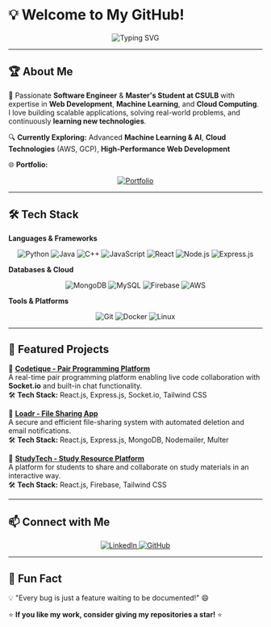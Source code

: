 # 💡 Welcome to My GitHub!  

<p align="center">
  <img src="https://readme-typing-svg.demolab.com?font=Fira+Code&weight=600&size=24&pause=1000&color=00AEEF&center=true&vCenter=true&width=750&lines=Hi%2C+I'm+Brijesh+Rana!+%F0%9F%91%8B;Software+Engineer+%7C+Web+Developer+%7C+ML+Enthusiast;Master's+Student+at+CSULB+%F0%9F%8E%93;Passionate+about+Tech+%26+Innovation" alt="Typing SVG" />
</p>

---

## 🏆 About Me  
🚀 Passionate **Software Engineer** & **Master's Student at CSULB** with expertise in **Web Development**, **Machine Learning**, and **Cloud Computing**. I love building scalable applications, solving real-world problems, and continuously **learning new technologies**.  

🔍 **Currently Exploring:** Advanced **Machine Learning & AI**, **Cloud Technologies** (AWS, GCP), **High-Performance Web Development**  

🌐 **Portfolio:**  
<p align="center">
  <a href="https://brijesh-rana.vercel.app" target="_blank">
    <img src="https://img.shields.io/badge/Portfolio-%23000000.svg?style=for-the-badge&logo=firefox&logoColor=#FF7139" alt="Portfolio" />
  </a>
</p>

---

## 🛠️ Tech Stack  

**Languages & Frameworks**  
<p align="center">
  <img src="https://img.shields.io/badge/Python-3670A0?style=for-the-badge&logo=python&logoColor=ffdd54" alt="Python" />
  <img src="https://img.shields.io/badge/Java-ED8B00?style=for-the-badge&logo=java&logoColor=white" alt="Java" />
  <img src="https://img.shields.io/badge/C++-00599C?style=for-the-badge&logo=cplusplus&logoColor=white" alt="C++" />
  <img src="https://img.shields.io/badge/JavaScript-F7DF1E?style=for-the-badge&logo=javascript&logoColor=black" alt="JavaScript" />
  <img src="https://img.shields.io/badge/React-20232A?style=for-the-badge&logo=react&logoColor=61DAFB" alt="React" />
  <img src="https://img.shields.io/badge/Node.js-43853D?style=for-the-badge&logo=node.js&logoColor=white" alt="Node.js" />
  <img src="https://img.shields.io/badge/Express.js-000000?style=for-the-badge&logo=express&logoColor=white" alt="Express.js" />
</p>

**Databases & Cloud**  
<p align="center">
  <img src="https://img.shields.io/badge/MongoDB-4EA94B?style=for-the-badge&logo=mongodb&logoColor=white" alt="MongoDB" />
  <img src="https://img.shields.io/badge/MySQL-00000F?style=for-the-badge&logo=mysql&logoColor=white" alt="MySQL" />
  <img src="https://img.shields.io/badge/Firebase-ffca28?style=for-the-badge&logo=firebase&logoColor=black" alt="Firebase" />
  <img src="https://img.shields.io/badge/AWS-232F3E?style=for-the-badge&logo=amazon-aws&logoColor=white" alt="AWS" />
</p>

**Tools & Platforms**  
<p align="center">
  <img src="https://img.shields.io/badge/Git-F05032?style=for-the-badge&logo=git&logoColor=white" alt="Git" />
  <img src="https://img.shields.io/badge/Docker-2496ED?style=for-the-badge&logo=docker&logoColor=white" alt="Docker" />
  <img src="https://img.shields.io/badge/Linux-FCC624?style=for-the-badge&logo=linux&logoColor=black" alt="Linux" />
</p>

---

## 🚀 Featured Projects  

🔹 **[Codetique - Pair Programming Platform](https://codetique-brown.vercel.app)**  
A real-time pair programming platform enabling live code collaboration with **Socket.io** and built-in chat functionality.  
🛠 **Tech Stack:** React.js, Express.js, Socket.io, Tailwind CSS  

🔹 **[Loadr - File Sharing App](https://loadr-six.vercel.app)**  
A secure and efficient file-sharing system with automated deletion and email notifications.  
🛠 **Tech Stack:** React.js, Express.js, MongoDB, Nodemailer, Multer  

🔹 **[StudyTech - Study Resource Platform](https://study-tech-ashen.vercel.app)**  
A platform for students to share and collaborate on study materials in an interactive way.  
🛠 **Tech Stack:** React.js, Firebase, Tailwind CSS  

---

## 📫 Connect with Me  

<p align="center">
  <a href="https://www.linkedin.com/in/brijesh-rana-3770a11a9/">
    <img src="https://img.shields.io/badge/LinkedIn-0077B5?style=for-the-badge&logo=linkedin&logoColor=white" alt="LinkedIn" />
  </a>
  <a href="https://github.com/BrijeshRana1892">
    <img src="https://img.shields.io/badge/GitHub-000?style=for-the-badge&logo=github&logoColor=white" alt="GitHub" />
  </a>
</p>

---

## 🎯 Fun Fact  
💡 "Every bug is just a feature waiting to be documented!" 😄  

⭐ **If you like my work, consider giving my repositories a star!** ⭐  
